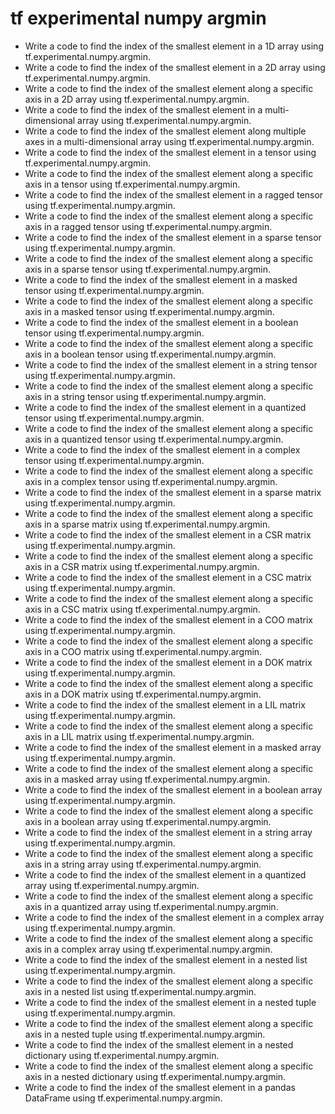 # tf experimental numpy argmin

- Write a code to find the index of the smallest element in a 1D array using tf.experimental.numpy.argmin.
- Write a code to find the index of the smallest element in a 2D array using tf.experimental.numpy.argmin.
- Write a code to find the index of the smallest element along a specific axis in a 2D array using tf.experimental.numpy.argmin.
- Write a code to find the index of the smallest element in a multi-dimensional array using tf.experimental.numpy.argmin.
- Write a code to find the index of the smallest element along multiple axes in a multi-dimensional array using tf.experimental.numpy.argmin.
- Write a code to find the index of the smallest element in a tensor using tf.experimental.numpy.argmin.
- Write a code to find the index of the smallest element along a specific axis in a tensor using tf.experimental.numpy.argmin.
- Write a code to find the index of the smallest element in a ragged tensor using tf.experimental.numpy.argmin.
- Write a code to find the index of the smallest element along a specific axis in a ragged tensor using tf.experimental.numpy.argmin.
- Write a code to find the index of the smallest element in a sparse tensor using tf.experimental.numpy.argmin.
- Write a code to find the index of the smallest element along a specific axis in a sparse tensor using tf.experimental.numpy.argmin.
- Write a code to find the index of the smallest element in a masked tensor using tf.experimental.numpy.argmin.
- Write a code to find the index of the smallest element along a specific axis in a masked tensor using tf.experimental.numpy.argmin.
- Write a code to find the index of the smallest element in a boolean tensor using tf.experimental.numpy.argmin.
- Write a code to find the index of the smallest element along a specific axis in a boolean tensor using tf.experimental.numpy.argmin.
- Write a code to find the index of the smallest element in a string tensor using tf.experimental.numpy.argmin.
- Write a code to find the index of the smallest element along a specific axis in a string tensor using tf.experimental.numpy.argmin.
- Write a code to find the index of the smallest element in a quantized tensor using tf.experimental.numpy.argmin.
- Write a code to find the index of the smallest element along a specific axis in a quantized tensor using tf.experimental.numpy.argmin.
- Write a code to find the index of the smallest element in a complex tensor using tf.experimental.numpy.argmin.
- Write a code to find the index of the smallest element along a specific axis in a complex tensor using tf.experimental.numpy.argmin.
- Write a code to find the index of the smallest element in a sparse matrix using tf.experimental.numpy.argmin.
- Write a code to find the index of the smallest element along a specific axis in a sparse matrix using tf.experimental.numpy.argmin.
- Write a code to find the index of the smallest element in a CSR matrix using tf.experimental.numpy.argmin.
- Write a code to find the index of the smallest element along a specific axis in a CSR matrix using tf.experimental.numpy.argmin.
- Write a code to find the index of the smallest element in a CSC matrix using tf.experimental.numpy.argmin.
- Write a code to find the index of the smallest element along a specific axis in a CSC matrix using tf.experimental.numpy.argmin.
- Write a code to find the index of the smallest element in a COO matrix using tf.experimental.numpy.argmin.
- Write a code to find the index of the smallest element along a specific axis in a COO matrix using tf.experimental.numpy.argmin.
- Write a code to find the index of the smallest element in a DOK matrix using tf.experimental.numpy.argmin.
- Write a code to find the index of the smallest element along a specific axis in a DOK matrix using tf.experimental.numpy.argmin.
- Write a code to find the index of the smallest element in a LIL matrix using tf.experimental.numpy.argmin.
- Write a code to find the index of the smallest element along a specific axis in a LIL matrix using tf.experimental.numpy.argmin.
- Write a code to find the index of the smallest element in a masked array using tf.experimental.numpy.argmin.
- Write a code to find the index of the smallest element along a specific axis in a masked array using tf.experimental.numpy.argmin.
- Write a code to find the index of the smallest element in a boolean array using tf.experimental.numpy.argmin.
- Write a code to find the index of the smallest element along a specific axis in a boolean array using tf.experimental.numpy.argmin.
- Write a code to find the index of the smallest element in a string array using tf.experimental.numpy.argmin.
- Write a code to find the index of the smallest element along a specific axis in a string array using tf.experimental.numpy.argmin.
- Write a code to find the index of the smallest element in a quantized array using tf.experimental.numpy.argmin.
- Write a code to find the index of the smallest element along a specific axis in a quantized array using tf.experimental.numpy.argmin.
- Write a code to find the index of the smallest element in a complex array using tf.experimental.numpy.argmin.
- Write a code to find the index of the smallest element along a specific axis in a complex array using tf.experimental.numpy.argmin.
- Write a code to find the index of the smallest element in a nested list using tf.experimental.numpy.argmin.
- Write a code to find the index of the smallest element along a specific axis in a nested list using tf.experimental.numpy.argmin.
- Write a code to find the index of the smallest element in a nested tuple using tf.experimental.numpy.argmin.
- Write a code to find the index of the smallest element along a specific axis in a nested tuple using tf.experimental.numpy.argmin.
- Write a code to find the index of the smallest element in a nested dictionary using tf.experimental.numpy.argmin.
- Write a code to find the index of the smallest element along a specific axis in a nested dictionary using tf.experimental.numpy.argmin.
- Write a code to find the index of the smallest element in a pandas DataFrame using tf.experimental.numpy.argmin.